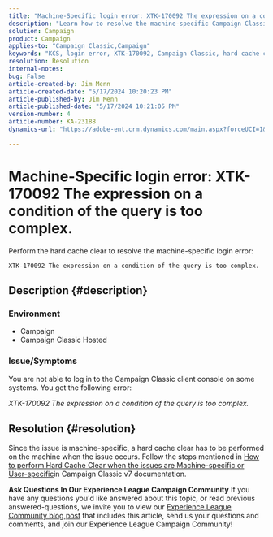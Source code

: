 ```yaml
---
title: "Machine-Specific login error: XTK-170092 The expression on a condition of the query is too complex."
description: "Learn how to resolve the machine-specific Campaign Classic client console login error."
solution: Campaign
product: Campaign
applies-to: "Campaign Classic,Campaign"
keywords: "KCS, login error, XTK-170092, Campaign Classic, hard cache clear"
resolution: Resolution
internal-notes: 
bug: False
article-created-by: Jim Menn
article-created-date: "5/17/2024 10:20:23 PM"
article-published-by: Jim Menn
article-published-date: "5/17/2024 10:21:05 PM"
version-number: 4
article-number: KA-23188
dynamics-url: "https://adobe-ent.crm.dynamics.com/main.aspx?forceUCI=1&pagetype=entityrecord&etn=knowledgearticle&id=94df39a5-9b14-ef11-9f8a-6045bd006268"

---
```

# Machine-Specific login error: XTK-170092 The expression on a condition of the query is too complex.


Perform the hard cache clear to resolve the machine-specific login error:




```
XTK-170092 The expression on a condition of the query is too complex.
```




## Description {#description}


### <b>Environment</b>

- Campaign
- Campaign Classic Hosted




### <b>Issue/Symptoms</b>

You are not able to log in to the Campaign Classic client console on some systems. You get the following error:

*XTK-170092 The expression on a condition of the query is too complex.*


## Resolution {#resolution}


Since the issue is machine-specific, a hard cache clear has to be performed on the machine when the issue occurs. Follow the steps mentioned in [How to perform Hard Cache Clear when the issues are Machine-specific or User-specific](https://experienceleague.adobe.com/docs/campaign-classic/using/getting-started/starting-with-adobe-campaign/faq/faq-campaign-config.html#perform-hard-cache-clear)in Campaign Classic v7 documentation.


<b>Ask Questions In Our Experience League Campaign Community</b>
If you have any questions you'd like answered about this topic, or read previous answered-questions, we invite you to view our [Experience League Community blog post](https://experienceleaguecommunities.adobe.com/t5/adobe-campaign-classic-blogs/introducing-top-kcs-articles-curated-for-your-troubleshooting/bc-p/672426#M132 "Follow link") that includes this article, send us your questions and comments, and join our Experience League Campaign Community!
